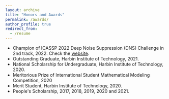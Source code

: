 ```yaml
---
layout: archive
title: "Honors and Awards"
permalink: /awards/
author_profile: true
redirect_from:
  - /resume
---
```


* Champion of ICASSP 2022 Deep Noise Suppression (DNS) Challenge in 2nd track, 2022. Check the [website](https://www.microsoft.com/en-us/research/academic-program/deep-noise-suppression-challenge-icassp-2022/).
* Outstanding Graduate, Harbin Institute of Technology, 2021.
* National Scholarship for Undergraduate, Harbin Institute of Technology, 2020.
* Meritorious Prize of International Student Mathematical Modeling Competition, 2020
* Merit Student, Harbin Institute of Technology, 2020.
* People's Scholarship, 2017, 2018, 2019, 2020 and 2021.
